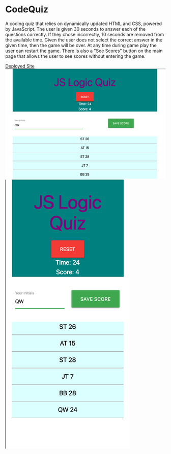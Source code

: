 # CodeQuiz
A coding quiz that relies on dynamically updated HTML and CSS, powered
by JavaScript. The user is given 30 seconds to answer each of the
questions correctly. If they chose incorrectly, 10 seconds are removed
from the available time. Given the user does not select the correct
answer in the given time, then the game will be over. At any time
during game play the user can restart the game. There is also a
"See Scores" button on the main page that allows the user to see
scores without entering the game. 

[Deployed Site](https://st12345678910.github.io/CodeQuiz/)
![CodeQuiz](Assets/demopic1.png)
![CodeQuiz](Assets/demopic2.png)
